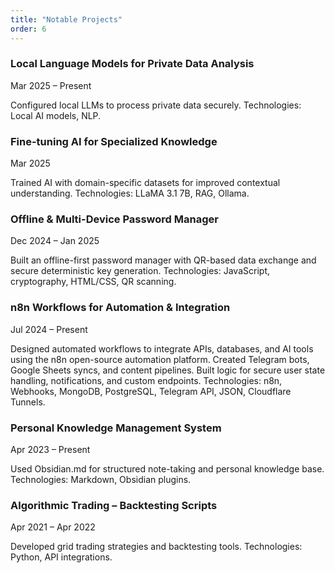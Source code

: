 ```yaml
---
title: "Notable Projects"
order: 6
---
```


### Local Language Models for Private Data Analysis
Mar 2025 – Present

Configured local LLMs to process private data securely. Technologies: Local AI models, NLP.

### Fine-tuning AI for Specialized Knowledge
Mar 2025

Trained AI with domain-specific datasets for improved contextual understanding. Technologies: LLaMA 3.1 7B, RAG, Ollama.

### Offline & Multi-Device Password Manager
Dec 2024 – Jan 2025

Built an offline-first password manager with QR-based data exchange and secure deterministic key generation. Technologies: JavaScript, cryptography, HTML/CSS, QR scanning.

### n8n Workflows for Automation & Integration
Jul 2024 – Present

Designed automated workflows to integrate APIs, databases, and AI tools using the n8n open-source automation platform. Created Telegram bots, Google Sheets syncs, and content pipelines. Built logic for secure user state handling, notifications, and custom endpoints. Technologies: n8n, Webhooks, MongoDB, PostgreSQL, Telegram API, JSON, Cloudflare Tunnels.

### Personal Knowledge Management System
Apr 2023 – Present

Used Obsidian.md for structured note-taking and personal knowledge base. Technologies: Markdown, Obsidian plugins.

### Algorithmic Trading – Backtesting Scripts
Apr 2021 – Apr 2022

Developed grid trading strategies and backtesting tools. Technologies: Python, API integrations.
